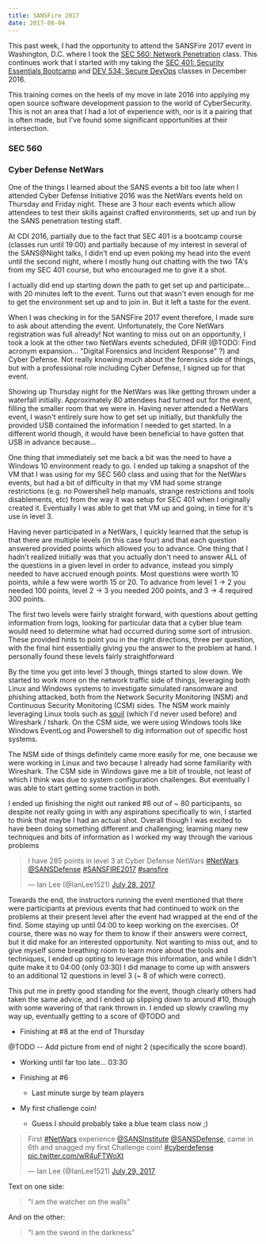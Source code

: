 ```yaml
---
title: SANSFire 2017
date: 2017-08-04
---
```


This past week, I had the opportunity to attend the SANSFire 2017 event in Washington, D.C. where I took the [SEC 560: Network Penetration](https://www.sans.org/course/network-penetration-testing-ethical-hacking) class. This continues work that I started with my taking the [SEC 401: Security Essentials Bootcamp](https://www.sans.org/course/security-essentials-bootcamp-style) and [DEV 534: Secure DevOps](https://www.sans.org/course/secure-dev-ops-a-practical-introduction) classes in December 2016.

This training comes on the heels of my move in late 2016 into applying my open source software development passion to the world of CyberSecurity. This is not an area that I had a lot of experience with, nor is it a pairing that is often made, but I've found some significant opportunities at their intersection.

### SEC 560



### Cyber Defense NetWars

One of the things I learned about the SANS events a bit too late when I attended Cyber Defense Initiative 2016 was the NetWars events held on Thursday and Friday night. These are 3 hour each events which allow attendees to test their skills against crafted environments, set up and run by the SANS penetration testing staff.

At CDI 2016, partially due to the fact that SEC 401 is a bootcamp course (classes run until 19:00) and partially because of my interest in several of the SANS@Night talks, I didn't end up even poking my head into the event until the second night, where I mostly hung out chatting with the two TA's from my SEC 401 course, but who encouraged me to give it a shot.

I actually did end up starting down the path to get set up and participate... with 20 minutes left to the event. Turns out that wasn't even enough for me to get the environment set up and to join in. But it left a taste for the event.

When I was checking in for the SANSFire 2017 event therefore, I made sure to ask about attending the event. Unfortunately, the Core NetWars registration was full already! Not wanting to miss out on an opportunity, I took a look at the other two NetWars events scheduled, DFIR (@TODO: Find acronym expansion... "Digital Forensics and Incident Response" ?) and Cyber Defense. Not really knowing much about the forensics side of things, but with a professional role including Cyber Defense, I signed up for that event.

Showing up Thursday night for the NetWars was like getting thrown under a waterfall initially. Approximately 80 attendees had turned out for the event, filling the smaller room that we were in. Having never attended a NetWars event, I wasn't entirely sure how to get set up initially, but thankfully the provided USB contained the information I needed to get started. In a different world though, it would have been beneficial to have gotten that USB in advance because...

One thing that immediately set me back a bit was the need to have a Windows 10 environment ready to go. I ended up taking a snapshot of the VM that I was using for my SEC 560 class and using that for the NetWars events, but had a bit of difficulty in that my VM had some strange restrictions (e.g. no Powershell help manuals, strange restrictions and tools disablements, etc) from the way it was setup for SEC 401 when I originally created it. Eventually I was able to get that VM up and going, in time for it's use in level 3.

Having never participated in a NetWars, I quickly learned that the setup is that there are multiple levels (in this case four) and that each question answered provided points which allowed you to advance. One thing that I hadn't realized initially was that you actually don't need to answer ALL of the questions in a given level in order to advance, instead you simply needed to have accrued enough points. Most questions were worth 10 points, while a few were worth 15 or 20. To advance from level 1 -> 2 you needed 100 points, level 2 -> 3 you needed 200 points, and 3 -> 4 required 300 points.

The first two levels were fairly straight forward, with questions about getting information from logs, looking for particular data that a cyber blue team would need to determine what had occurred during some sort of intrusion. These provided hints to point you in the right directions, three per question, with the final hint essentially giving you the answer to the problem at hand. I personally found these levels fairly straightforward

By the time you get into level 3 though, things started to slow down. We started to work more on the network traffic side of things, leveraging both Linux and Windows systems to investigate simulated ransomware and phishing attacked, both from the Network Security Monitoring (NSM) and Continuous Security Monitoring (CSM) sides. The NSM work mainly leveraging Linux tools such as [squil](http://bammv.github.io/sguil/index.html) (which I'd never used before) and Wireshark / tshark. On the CSM side, we were using Windows tools like Windows EventLog and Powershell to dig information out of specific host systems.

The NSM side of things definitely came more easily for me, one because we were working in Linux and two because I already had some familiarity with Wireshark. The CSM side in Windows gave me a bit of trouble, not least of which I think was due to system configuration challenges. But eventually I was able to start getting some traction in both.

I ended up finishing the night out ranked #8 out of ~ 80 participants, so despite not really going in with any aspirations specifically to win, I started to think that maybe I had an actual shot. Overall though I was excited to have been doing something different and challenging; learning many new techniques and bits of information as I worked my way through the various problems

<blockquote class="twitter-tweet tw-align-center" data-lang="en"><p lang="en" dir="ltr">I have 285 points in level 3 at Cyber Defense NetWars <a href="https://twitter.com/hashtag/NetWars?src=hash&amp;ref_src=twsrc%5Etfw">#NetWars</a> <a href="https://twitter.com/SANSDefense?ref_src=twsrc%5Etfw">@SANSDefense</a> <a href="https://twitter.com/hashtag/SANSFIRE2017?src=hash&amp;ref_src=twsrc%5Etfw">#SANSFIRE2017</a> <a href="https://twitter.com/hashtag/sansfire?src=hash&amp;ref_src=twsrc%5Etfw">#sansfire</a></p>&mdash; Ian Lee (@IanLee1521) <a href="https://twitter.com/IanLee1521/status/890758015070203904?ref_src=twsrc%5Etfw">July 28, 2017</a></blockquote> <script async src="https://platform.twitter.com/widgets.js" charset="utf-8"></script>

Towards the end, the instructors running the event mentioned that there were participants at previous events that had continued to work on the problems at their present level after the event had wrapped at the end of the find. Some staying up until 04:00 to keep working on the exercises. Of course, there was no way for them to know if their answers were correct, but it did make for an interested opportunity. Not wanting to miss out, and to give myself some breathing room to learn more about the tools and techniques, I ended up opting to leverage this information, and while I didn't quite make it to 04:00 (only 03:30) I did manage to come up with answers to an additional 12 questions in level 3 (~ 8 of which were correct).

This put me in pretty good standing for the event, though clearly others had taken the same advice, and I ended up slipping down to around #10, though with some wavering of that rank thrown in. I ended up slowly crawling my way up, eventually getting to a score of @TODO and

- Finishing at #8 at the end of Thursday

@TODO -- Add picture from end of night 2 (specifically the score board).

- Working until far too late... 03:30

- Finishing at #6

    - Last minute surge by team players

- My first challenge coin!

    - Guess I should probably take a blue team class now ;)

<blockquote class="twitter-tweet tw-align-center" data-lang="en"><p lang="en" dir="ltr">First <a href="https://twitter.com/hashtag/NetWars?src=hash&amp;ref_src=twsrc%5Etfw">#NetWars</a> experience <a href="https://twitter.com/SANSInstitute?ref_src=twsrc%5Etfw">@SANSInstitute</a> <a href="https://twitter.com/SANSDefense?ref_src=twsrc%5Etfw">@SANSDefense</a>, came in 6th and snagged my first Challenge coin! <a href="https://twitter.com/hashtag/cyberdefense?src=hash&amp;ref_src=twsrc%5Etfw">#cyberdefense</a> <a href="https://t.co/wR4uFTWoXt">pic.twitter.com/wR4uFTWoXt</a></p>&mdash; Ian Lee (@IanLee1521) <a href="https://twitter.com/IanLee1521/status/891129696724942854?ref_src=twsrc%5Etfw">July 29, 2017</a></blockquote> <script async src="https://platform.twitter.com/widgets.js" charset="utf-8"></script>

Text on one side:

> "I am the watcher on the walls"

And on the other:

> "I am the sword in the darkness"
